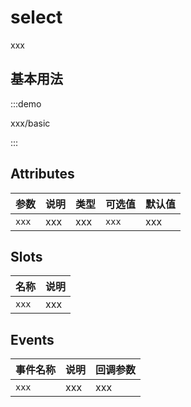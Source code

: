# select

xxx

## 基本用法

:::demo

xxx/basic

:::

## Attributes

| 参数  | 说明 | 类型 | 可选值 | 默认值 |
| ----- | ---- | ---- | ------ | ------ |
| `xxx` | xxx  | xxx  | `xxx`  | xxx    |

## Slots

| 名称  | 说明 |
| ----- | ---- |
| `xxx` | xxx  |

## Events

| 事件名称 | 说明 | 回调参数 |
| -------- | ---- | -------- |
| `xxx`    | xxx  | xxx      |
